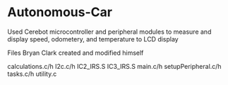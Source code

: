 # Autonomous-Car
Used Cerebot microcontroller and peripheral modules to measure and display speed, odometery, and temperature to LCD display

Files Bryan Clark created and modified himself

calculations.c/h
I2c.c/h
IC2_IRS.S
IC3_IRS.S
main.c/h
setupPeripheral.c/h
tasks.c/h
utility.c